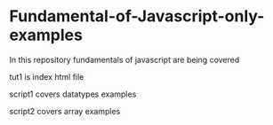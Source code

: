 # Fundamental-of-Javascript-only-examples
In this repository fundamentals of javascript are being covered

tut1 is index html file

script1 covers datatypes examples

script2 covers array examples
